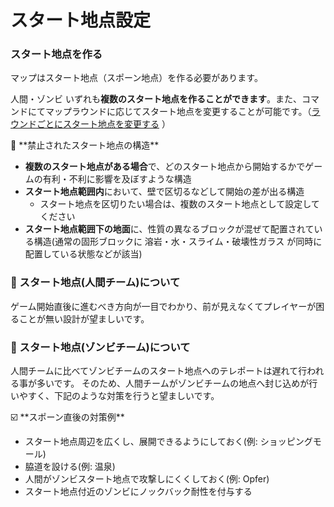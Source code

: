 # スタート地点設定

### スタート地点を作る

マップはスタート地点（スポーン地点）を作る必要があります。

人間・ゾンビ いずれも**複数のスタート地点を作ることができます**。また、コマンドにてマップラウンドに応じてスタート地点を変更することが可能です。（[ラウンドごとにスタート地点を変更する](https://www.notion.so/06f0f722d9e8412aad478de0ff155075?pvs=21) ）

<aside>
🚫 **禁止されたスタート地点の構造**

- **複数のスタート地点がある場合**で、どのスタート地点から開始するかでゲームの有利・不利に影響を及ぼすような構造
- **スタート地点範囲内**において、壁で区切るなどして開始の差が出る構造
  - スタート地点を区切りたい場合は、複数のスタート地点として設定してください
- **スタート地点範囲下の地面**に、性質の異なるブロックが混ぜて配置されている構造(通常の固形ブロックに 溶岩・水・スライム・破壊性ガラス が同時に配置している状態などが該当)
</aside>

### 👥 スタート地点(人間チーム)について

ゲーム開始直後に進むべき方向が一目でわかり、前が見えなくてプレイヤーが困ることが無い設計が望ましいです。

### 🧟 スタート地点(ゾンビチーム)について

人間チームに比べてゾンビチームのスタート地点へのテレポートは遅れて行われる事が多いです。
そのため、人間チームがゾンビチームの地点へ封じ込めが行いやすく、下記のような対策を行うと望ましいです。

<aside>
☑️  **スポーン直後の対策例**

- スタート地点周辺を広くし、展開できるようにしておく(例: ショッピングモール)
- 脇道を設ける(例: 温泉)
- 人間がゾンビスタート地点で攻撃しにくくしておく(例: Opfer)
- スタート地点付近のゾンビにノックバック耐性を付与する
</aside>
